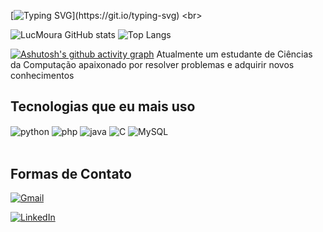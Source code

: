

[![Typing SVG](https://readme-typing-svg.demolab.com/?lines=Olá+meu+nome+é+Lucas+Moura!;Dá+uma+olhada+nos+meus+repositórios;Aproveita+e+olha+meu+LinkedIn;Hello+my+name+is+Lucas+Moura!;Take+a+look+at+my+repositories;And+don’t+forget+to+check+out+my+LinkedIn;)](https://git.io/typing-svg)
<br>

![LucMoura GitHub stats](https://github-readme-stats.vercel.app/api?username=LucMoura&show_icons=true&theme=dark&card)
![Top Langs](https://github-readme-stats.vercel.app/api/top-langs/?username=LucMoura&layout=compact&theme=dark&card_width=200)

[![Ashutosh's github activity graph](https://github-readme-activity-graph.vercel.app/graph?username=LucMoura&theme=react-dark)](https://github.com/ashutosh00710/github-readme-activity-graph)
Atualmente um estudante de Ciências da Computação apaixonado por resolver problemas e adquirir novos conhecimentos


## Tecnologias que eu mais uso
<div style = "display: inline_block"<br>
  <img align="center" alt ="python" src="https://img.shields.io/badge/Python-14354C?style=for-the-badge&logo=python&logoColor=white">
  <img align="center" alt ="php" src=	"https://img.shields.io/badge/PHP-777BB4?style=for-the-badge&logo=php&logoColor=white">
  <img align="center" alt="java" src = "https://img.shields.io/badge/Java-ED8B00?style=for-the-badge&logo=openjdk&logoColor=white">
  <img align="center" alt="C" src= "https://img.shields.io/badge/C-00599C?style=for-the-badge&logo=c&logoColor=white">
  <img align="center" alt="MySQL" src = "https://img.shields.io/badge/mysql-4479A1.svg?style=for-the-badge&logo=mysql&logoColor=white">
</div>
<br>

## Formas de Contato

[![Gmail](https://img.shields.io/badge/Gmail-D14836?style=for-the-badge&logo=gmail&logoColor=white)](lsam.lucmoura0410@gmail.com)

[![LinkedIn](https://img.shields.io/badge/LinkedIn-0077B5?style=for-the-badge&logo=linkedin&logoColor=white)](https://www.linkedin.com/in/lucas-salles-moura/)
